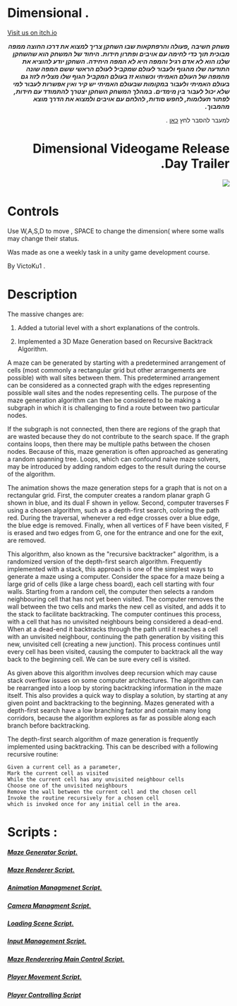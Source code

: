 # Dimensional .


[Visit us on itch.io](https://victoku1.itch.io/mazesimulation1)
<div dir='rtl' lang='he'>

***משחק חשיבה ,פעולה והרפתקאות שבו השחקן צריך למצוא את דרכו החוצה ממפה מבוכית תוך כדי לחימה עם אויבים ופתרון חידות. היחוד של המשחק הוא שהשחקן שלנו הוא לא אדם רגיל והמפה היא לא המפה היחידה. השחקן יודע להוציא את התודעה שלו מהגוף ולעבור לעולם שמקביל לעולם הראשי ששם המפה שונה מהמפה של העולם האמיתי וכשהוא זז בעולם המקביל הגוף שלו מצליח לזוז גם בעולם האמיתי ולעבור במקומות שבעולם האמיתי יש קיר ואין אפשרות לעבור למי שלא יכול לעבור בין מימדים. במהלך המשחק השחקן יצטרך להתמודד עם חידות, לפתור תעלומות, לחפש סודות, להלחם עם אויבים ולמצוא את הדרך מוצא מהמבוך.***

למעבר להסבר לחץ [כאן](https://github.com/V-LGame/Dimensional/blob/main/formal-elements.md) .

 # Dimensional Videogame Release Day Trailer.
  
[![](http://img.youtube.com/vi/QAlmeEGnNwk/0.jpg)](http://www.youtube.com/watch?v=QAlmeEGnNwk "Dimensional Videogame Release Day Trailer.")
  



 
</div>

# Controls
Use W,A,S,D to move , SPACE to change the dimension( where some walls may change their status.

Was made as one a weekly task in a unity game development course.

By VictoKu1 .

# Description

The massive changes are:
1. Added a tutorial level with a short explanations of the controls.

2. Implemented a 3D Maze Generation based on Recursive Backtrack Algorithm.

A maze can be generated by starting with a predetermined arrangement of cells (most commonly a rectangular grid but other arrangements are possible) with wall sites between them. This predetermined arrangement can be considered as a connected graph with the edges representing possible wall sites and the nodes representing cells. The purpose of the maze generation algorithm can then be considered to be making a subgraph in which it is challenging to find a route between two particular nodes.

If the subgraph is not connected, then there are regions of the graph that are wasted because they do not contribute to the search space. If the graph contains loops, then there may be multiple paths between the chosen nodes. Because of this, maze generation is often approached as generating a random spanning tree. Loops, which can confound naive maze solvers, may be introduced by adding random edges to the result during the course of the algorithm.

The animation shows the maze generation steps for a graph that is not on a rectangular grid. First, the computer creates a random planar graph G shown in blue, and its dual F shown in yellow. Second, computer traverses F using a chosen algorithm, such as a depth-first search, coloring the path red. During the traversal, whenever a red edge crosses over a blue edge, the blue edge is removed. Finally, when all vertices of F have been visited, F is erased and two edges from G, one for the entrance and one for the exit, are removed.

This algorithm, also known as the "recursive backtracker" algorithm, is a randomized version of the depth-first search algorithm.
Frequently implemented with a stack, this approach is one of the simplest ways to generate a maze using a computer. Consider the space for a maze being a large grid of cells (like a large chess board), each cell starting with four walls. Starting from a random cell, the computer then selects a random neighbouring cell that has not yet been visited. The computer removes the wall between the two cells and marks the new cell as visited, and adds it to the stack to facilitate backtracking. The computer continues this process, with a cell that has no unvisited neighbours being considered a dead-end. When at a dead-end it backtracks through the path until it reaches a cell with an unvisited neighbour, continuing the path generation by visiting this new, unvisited cell (creating a new junction). This process continues until every cell has been visited, causing the computer to backtrack all the way back to the beginning cell. We can be sure every cell is visited.

As given above this algorithm involves deep recursion which may cause stack overflow issues on some computer architectures. The algorithm can be rearranged into a loop by storing backtracking information in the maze itself. This also provides a quick way to display a solution, by starting at any given point and backtracking to the beginning.
Mazes generated with a depth-first search have a low branching factor and contain many long corridors, because the algorithm explores as far as possible along each branch before backtracking.

The depth-first search algorithm of maze generation is frequently implemented using backtracking. This can be described with a following recursive routine:
```
Given a current cell as a parameter,
Mark the current cell as visited
While the current cell has any unvisited neighbour cells
Choose one of the unvisited neighbours
Remove the wall between the current cell and the chosen cell
Invoke the routine recursively for a chosen cell
which is invoked once for any initial cell in the area.
```
# Scripts :
##### [Maze Generator Script.](https://github.com/VictoKuGame/Dimensional/blob/main/DimensionalMazeProj/Assets/Scripts/MazeGenerator.cs)
##### [Maze Renderer Script.](https://github.com/VictoKuGame/Dimensional/blob/main/DimensionalMazeProj/Assets/Scripts/MazeRenderer.cs)
##### [Animation Managmenet Script.](https://github.com/VictoKuGame/Dimensional/blob/main/DimensionalMazeProj/Assets/Scripts/AnimatorManager.cs)
##### [Camera Managment Script.](https://github.com/VictoKuGame/Dimensional/blob/main/DimensionalMazeProj/Assets/Scripts/CameraManager.cs)
##### [Loading Scene Script.](https://github.com/VictoKuGame/Dimensional/blob/main/DimensionalMazeProj/Assets/Scripts/GenerationLoadingWait.cs)
##### [Input Management Script.](https://github.com/VictoKuGame/Dimensional/blob/main/DimensionalMazeProj/Assets/Scripts/InputManager.cs)
##### [Maze Renderering Main Control Script.](https://github.com/VictoKuGame/Dimensional/blob/main/DimensionalMazeProj/Assets/Scripts/Maze1.cs)
##### [Player Movement Script.](https://github.com/VictoKuGame/Dimensional/blob/main/DimensionalMazeProj/Assets/Scripts/PlayerLocomotion.cs)
##### [Player Controlling Script](https://github.com/VictoKuGame/Dimensional/blob/main/DimensionalMazeProj/Assets/Scripts/PlayerManager.cs)





